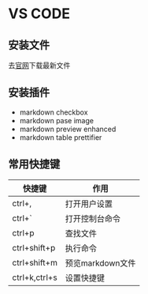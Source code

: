 # VS CODE

## 安装文件
去[官网](https://code.visualstudio.com/)下载最新文件

## 安装插件

* markdown checkbox
* markdown pase image
* markdown preview enhanced
* markdown table prettifier

## 常用快捷键

| 快捷键        | 作用             |
|---------------|------------------|
| ctrl+,        | 打开用户设置     |
| ctrl+`        | 打开控制台命令   |
| ctrl+p        | 查找文件         |
| ctrl+shift+p  | 执行命令         |
| ctrl+shift+m  | 预览markdown文件 |
| ctrl+k,ctrl+s | 设置快捷键       |
